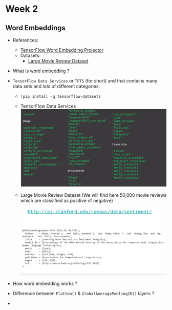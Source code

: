 # Week 2

## Word Embeddings

* References:

    * [TensorFlow Word Embedding Projector](https://projector.tensorflow.org/)
    * Datasets:
        * [Large Movie Review Dataset](https://ai.stanford.edu/~amaas/data/sentiment/)

* What is word embedding ?
* `TensorFlow Data Services` or `TFTS` (for short) and that contains many data sets and lots of different categories.

    * `!pip install -q tensorflow-datasets`

    * TensorFlow Data Services 
    ![TensorFlow Data Services](/img/C3/C3_Week_2_TF_DataServices.png)

    * Large Movie Review Dataset (We will find here 50,000 movie reviews which are classified as positive of negative)  
    ![Large Movie Review Dataset](/img/C3/C3_Large_Dataset.png)

* How word embedding works ?
* Difference between `Flatten()` & `GlobalAveragePooling1D()` layers ?
* 